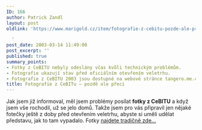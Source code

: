 ```yaml
---
ID: 166
author: Patrick Zandl
layout: post
oldlink: 'https://www.marigold.cz/item/fotografie-z-cebitu-pozde-ale-preci

  '
post_date: 2003-03-14 11:49:00
post_excerpt: ''
published: true
summary_points:
- Fotky z CeBITU nebyly odeslány včas kvůli technickým problémům.
- Fotografie ukazují stav před oficiálním otevřením veletrhu.
- Fotografie z CeBITU 2003 jsou dostupné na webové stránce tangero.me.cz.
title: Fotografie z CeBITu – pozdě ale přeci
---
```


Jak jsem již informoval, měl jsem problémy posílat <STRONG>fotky z CeBITU</STRONG> a když jsem vše rochodil, už se jelo domů. Takže jsem pro vás připravil jen nějaké fotečky ještě z doby před otevřením veletrhu, abyste si uměli udělat představu, jak to tam vypadalo. Fotky <A href="http://tangero.me.cz/cebit2003/den0/" target=_blank>najdete tradičně zde...</A>